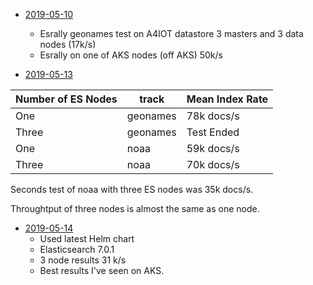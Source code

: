 - [2019-05-10](./2019-05-10) 
  - Esrally geonames test on A4IOT datastore 3 masters and 3 data nodes (17k/s)
  - Esrally on one of AKS nodes (off AKS)  50k/s

- [2019-05-13](./2019-05-13)
 
 |Number of ES Nodes|track   |Mean Index Rate|
 |------------------|--------|---------------|
 |One               |geonames|78k docs/s     |
 |Three             |geonames|Test Ended     |
 |One               |noaa    |59k docs/s     |
 |Three             |noaa    |70k docs/s     |
 
 Seconds test of noaa with three ES nodes was 35k docs/s.
 
 Throughtput of three nodes is almost the same as one node. 
 
- [2019-05-14](./2019-05-14)
  - Used latest Helm chart
  - Elasticsearch 7.0.1
  - 3 node results 31 k/s
  - Best results I've seen on AKS.
